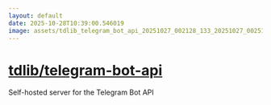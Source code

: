 ```yaml
---
layout: default
date: 2025-10-28T10:39:00.546019
image: assets/tdlib_telegram_bot_api_20251027_002128_133_20251027_002511_27c404--20251027T012534928--cropped.png
---
```


# [tdlib/telegram-bot-api](https://github.com/tdlib/telegram-bot-api/)

Self-hosted server for the Telegram Bot API
